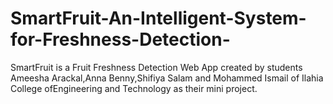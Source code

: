 # SmartFruit-An-Intelligent-System-for-Freshness-Detection-
SmartFruit is a Fruit Freshness Detection Web App created by students Ameesha Arackal,Anna Benny,Shifiya Salam and Mohammed Ismail of Ilahia College ofEngineering and Technology as their mini project.
